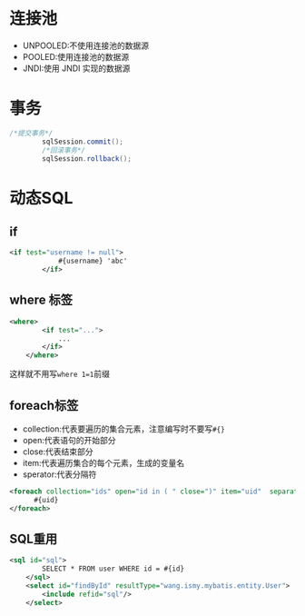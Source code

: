 # 连接池

- UNPOOLED:不使用连接池的数据源
- POOLED:使用连接池的数据源
- JNDI:使用 JNDI 实现的数据源

# 事务

```java
/*提交事务*/
        sqlSession.commit();
        /*回滚事务*/
        sqlSession.rollback();
```

# 动态SQL

## if

```xml
<if test="username != null">
            #{username} 'abc'
        </if>
```

## where 标签

```xml
<where>
        <if test="...">
            ...
        </if>
    </where>
```

这样就不用写`where 1=1`前缀

## foreach标签

- collection:代表要遍历的集合元素，注意编写时不要写`#{}`
- open:代表语句的开始部分
- close:代表结束部分
- item:代表遍历集合的每个元素，生成的变量名
- sperator:代表分隔符

```xml
<foreach collection="ids" open="id in ( " close=")" item="uid"  separator=",">
      #{uid}     
</foreach>
```

## SQL重用

```xml
<sql id="sql">
        SELECT * FROM user WHERE id = #{id}
    </sql>
    <select id="findById" resultType="wang.ismy.mybatis.entity.User">
        <include refid="sql"/>
    </select>
```

